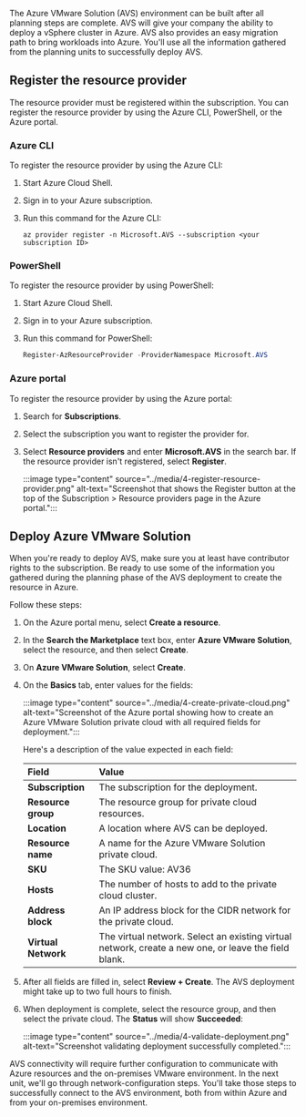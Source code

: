 The Azure VMware Solution (AVS) environment can be built after all planning steps are complete. AVS will give your company the ability to deploy a vSphere cluster in Azure. AVS also provides an easy migration path to bring workloads into Azure. You'll use all the information gathered from the planning units to successfully deploy AVS.

## Register the resource provider

The resource provider must be registered within the subscription. You can register the resource provider by using the Azure CLI, PowerShell, or the Azure portal.

### Azure CLI

To register the resource provider by using the Azure CLI:

1. Start Azure Cloud Shell.
1. Sign in to your Azure subscription.
1. Run this command for the Azure CLI:

    ```azurecli
    az provider register -n Microsoft.AVS --subscription <your subscription ID> 
    ```

### PowerShell

To register the resource provider by using PowerShell:

1. Start Azure Cloud Shell.
1. Sign in to your Azure subscription.
1. Run this command for PowerShell:

    ```powershell
    Register-AzResourceProvider -ProviderNamespace Microsoft.AVS
    ```

### Azure portal

To register the resource provider by using the Azure portal:

1. Search for **Subscriptions**.
1. Select the subscription you want to register the provider for.
1. Select **Resource providers** and enter **Microsoft.AVS** in the search bar. If the resource provider isn't registered, select **Register**.

    :::image type="content" source="../media/4-register-resource-provider.png" alt-text="Screenshot that shows the Register button at the top of the Subscription > Resource providers page in the Azure portal.":::

## Deploy Azure VMware Solution

When you're ready to deploy AVS, make sure you at least have contributor rights to the subscription. Be ready to use some of the information you gathered during the planning phase of the AVS deployment to create the resource in Azure.

Follow these steps:

1. On the Azure portal menu, select **Create a resource**.
1. In the **Search the Marketplace** text box, enter **Azure VMware Solution**, select the resource, and then select **Create**.
1. On **Azure VMware Solution**, select **Create**.
1. On the **Basics** tab, enter values for the fields:

    :::image type="content" source="../media/4-create-private-cloud.png" alt-text="Screenshot of the Azure portal showing how to create an Azure VMware Solution private cloud with all required fields for deployment.":::

    Here's a description of the value expected in each field:

    | Field | Value |
    | :----- | :----- |
    | **Subscription** | The subscription for the deployment. |
    | **Resource group** | The resource group for private cloud resources. |
    | **Location** | A location where AVS can be deployed. |
    | **Resource name** | A name for the Azure VMware Solution private cloud. |
    | **SKU** | The SKU value: AV36 |
    | **Hosts** | The number of hosts to add to the private cloud cluster. |
    | **Address block** | An IP address block for the CIDR network for the private cloud. |
    | **Virtual Network** | The virtual network. Select an existing virtual network, create a new one, or leave the field blank. |

1. After all fields are filled in, select **Review + Create**. The AVS deployment might take up to two full hours to finish.

1. When deployment is complete, select the resource group, and then select the private cloud. The **Status** will show **Succeeded**:

    :::image type="content" source="../media/4-validate-deployment.png" alt-text="Screenshot validating deployment successfully completed.":::

 AVS connectivity will require further configuration to communicate with Azure resources and the on-premises VMware environment. In the next unit, we'll go through network-configuration steps. You'll take those steps to successfully connect to the AVS environment, both from within Azure and from your on-premises environment.
